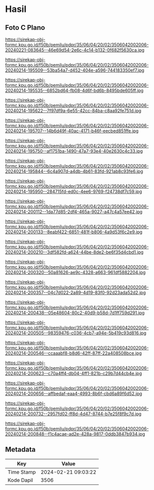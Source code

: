 # Hasil

## Foto C Plano

https://sirekap-obj-formc.kpu.go.id/f50b/pemilu/pdpr/35/06/04/20/02/3506042002006-20240221-083645--46e69d54-2e6c-4c14-b132-0f682f5630ca.jpg

https://sirekap-obj-formc.kpu.go.id/f50b/pemilu/pdpr/35/06/04/20/02/3506042002006-20240214-195509--53ba54a7-d452-404e-a596-744183350ef7.jpg

https://sirekap-obj-formc.kpu.go.id/f50b/pemilu/pdpr/35/06/04/20/02/3506042002006-20240214-195535--6852bd64-fb08-4d6f-bd6b-8495bde605ff.jpg

https://sirekap-obj-formc.kpu.go.id/f50b/pemilu/pdpr/35/06/04/20/02/3506042002006-20240214-195622--7f97df9a-6e55-42cc-84ba-c8aa92fe751d.jpg

https://sirekap-obj-formc.kpu.go.id/f50b/pemilu/pdpr/35/06/04/20/02/3506042002006-20240214-195707--14b6d49f-40ac-4171-b46f-eecbed851ffe.jpg

https://sirekap-obj-formc.kpu.go.id/f50b/pemilu/pdpr/35/06/04/20/02/3506042002006-20240214-195750--af1751ba-1490-47a7-93e4-40e2630c4c33.jpg

https://sirekap-obj-formc.kpu.go.id/f50b/pemilu/pdpr/35/06/04/20/02/3506042002006-20240214-195844--6c4a907d-a4db-4b61-83fd-921ab8c93fe6.jpg

https://sirekap-obj-formc.kpu.go.id/f50b/pemilu/pdpr/35/06/04/20/02/3506042002006-20240214-195950--284715fd-ed0c-4ee6-9769-f24738df7c59.jpg

https://sirekap-obj-formc.kpu.go.id/f50b/pemilu/pdpr/35/06/04/20/02/3506042002006-20240214-200112--1da77d85-2df4-465a-9027-a47c4a57ee42.jpg

https://sirekap-obj-formc.kpu.go.id/f50b/pemilu/pdpr/35/06/04/20/02/3506042002006-20240214-200133--8eabf422-6851-481f-b806-4a9d53f6c2e9.jpg

https://sirekap-obj-formc.kpu.go.id/f50b/pemilu/pdpr/35/06/04/20/02/3506042002006-20240214-200210--3df582fd-a624-44be-8de2-be6f35d4cbd1.jpg

https://sirekap-obj-formc.kpu.go.id/f50b/pemilu/pdpr/35/06/04/20/02/3506042002006-20240214-200320--50a81626-ae9c-4328-a663-961df5882204.jpg

https://sirekap-obj-formc.kpu.go.id/f50b/pemilu/pdpr/35/06/04/20/02/3506042002006-20240214-200357--04c7d022-2a89-4d19-83f0-92d23ada52d2.jpg

https://sirekap-obj-formc.kpu.go.id/f50b/pemilu/pdpr/35/06/04/20/02/3506042002006-20240214-200438--05e48604-80c2-40d9-b58d-7d1ff759d291.jpg

https://sirekap-obj-formc.kpu.go.id/f50b/pemilu/pdpr/35/06/04/20/02/3506042002006-20240214-200505--98359476-c036-4cb7-a94e-5b419c93d816.jpg

https://sirekap-obj-formc.kpu.go.id/f50b/pemilu/pdpr/35/06/04/20/02/3506042002006-20240214-200546--ccaaabf8-b8d6-42ff-87ff-22a408508bce.jpg

https://sirekap-obj-formc.kpu.go.id/f50b/pemilu/pdpr/35/06/04/20/02/3506042002006-20240214-200623--c70a4ff4-db04-4ff1-821b-c29b7d44cb4e.jpg

https://sirekap-obj-formc.kpu.go.id/f50b/pemilu/pdpr/35/06/04/20/02/3506042002006-20240214-200656--affbedaf-eaa4-4993-8b6f-cbd6a89f6d52.jpg

https://sirekap-obj-formc.kpu.go.id/f50b/pemilu/pdpr/35/06/04/20/02/3506042002006-20240214-200732--2957fd02-ff8d-4d47-8744-b7e25f8f9c7d.jpg

https://sirekap-obj-formc.kpu.go.id/f50b/pemilu/pdpr/35/06/04/20/02/3506042002006-20240214-200848--f1c4acae-ad2e-428a-9817-0ddb3847b934.jpg


## Metadata

| Key        | Value               |
| ---------- | ------------------- |
| Time Stamp | 2024-02-21 09:03:22 |
| Kode Dapil | 3506                |



